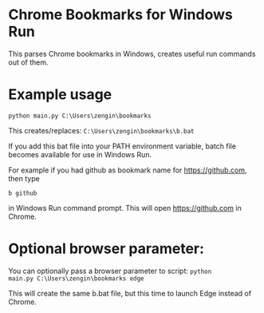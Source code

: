 # Chrome Bookmarks for Windows Run
This parses Chrome bookmarks in Windows, creates useful run commands out of them.

# Example usage
<code>python main.py C:\Users\zengin\bookmarks</code>

This creates/replaces:
<code>C:\Users\zengin\bookmarks\b.bat</code>

If you add this bat file into your PATH environment variable, batch file becomes available for use in Windows Run.


For example if you had github as bookmark name for https://github.com, then type

<code>b github</code>

in Windows Run command prompt. This will open https://github.com in Chrome.

# Optional browser parameter:

You can optionally pass a browser parameter to script:
<code>python main.py C:\Users\zengin\bookmarks edge</code>

This will create the same b.bat file, but this time to launch Edge instead of Chrome.
